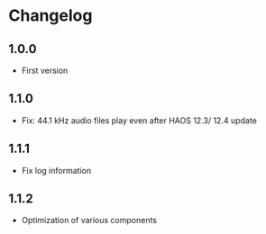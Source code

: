 # Changelog

## 1.0.0

- First version

## 1.1.0

- Fix: 44.1 kHz audio files play even after HAOS 12.3/ 12.4 update

## 1.1.1

- Fix log information

## 1.1.2

- Optimization of various components


